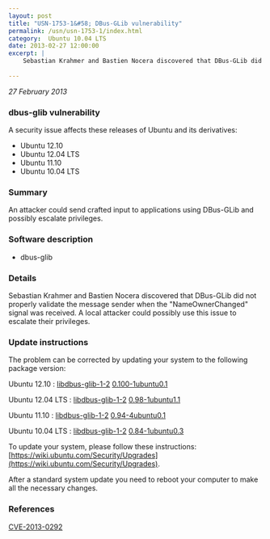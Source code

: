 ```yaml
---
layout: post
title: "USN-1753-1&#58; DBus-GLib vulnerability"
permalink: /usn/usn-1753-1/index.html
category:  Ubuntu 10.04 LTS
date: 2013-02-27 12:00:00
excerpt: |
    Sebastian Krahmer and Bastien Nocera discovered that DBus-GLib did not properly validate the message sender when the &quot;NameOwnerChanged&quot; signal was received. A local attacker could possibly use this issue to escalate their privileges. 
    
--- 
```

 
 

*27 February 2013*

### dbus-glib vulnerability

A security issue affects these releases of Ubuntu and its derivatives:

* Ubuntu 12.10
* Ubuntu 12.04 LTS
* Ubuntu 11.10
* Ubuntu 10.04 LTS

### Summary

An attacker could send crafted input to applications using DBus-GLib and possibly escalate privileges.

### Software description

* dbus-glib 

### Details

Sebastian Krahmer and Bastien Nocera discovered that DBus-GLib did not properly validate the message sender when the &quot;NameOwnerChanged&quot; signal was received. A local attacker could possibly use this issue to escalate their privileges. 

### Update instructions

The problem can be corrected by updating your system to the following package version:

Ubuntu 12.10
 : [libdbus-glib-1-2](https://launchpad.net/ubuntu/+source/dbus-glib) <span> [0.100-1ubuntu0.1](https://launchpad.net/ubuntu/+source/dbus-glib/0.100-1ubuntu0.1) </span> 

Ubuntu 12.04 LTS
 : [libdbus-glib-1-2](https://launchpad.net/ubuntu/+source/dbus-glib) <span> [0.98-1ubuntu1.1](https://launchpad.net/ubuntu/+source/dbus-glib/0.98-1ubuntu1.1) </span> 

Ubuntu 11.10
 : [libdbus-glib-1-2](https://launchpad.net/ubuntu/+source/dbus-glib) <span> [0.94-4ubuntu0.1](https://launchpad.net/ubuntu/+source/dbus-glib/0.94-4ubuntu0.1) </span> 

Ubuntu 10.04 LTS
 : [libdbus-glib-1-2](https://launchpad.net/ubuntu/+source/dbus-glib) <span> [0.84-1ubuntu0.3](https://launchpad.net/ubuntu/+source/dbus-glib/0.84-1ubuntu0.3) </span> 

To update your system, please follow these instructions: [https://wiki.ubuntu.com/Security/Upgrades](https://wiki.ubuntu.com/Security/Upgrades).

After a standard system update you need to reboot your computer to make all the necessary changes. 

### References

 
 [CVE-2013-0292](http://people.ubuntu.com/~ubuntu-security/cve/CVE-2013-0292)
 

